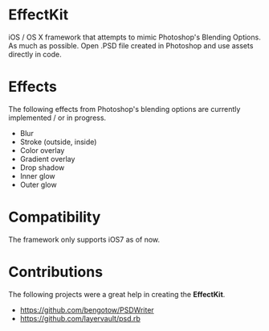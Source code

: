 EffectKit
=======

iOS / OS X framework that attempts to mimic Photoshop's Blending Options. As much as possible. Open .PSD file created in Photoshop and use assets directly in code.

Effects
=======

The following effects from Photoshop's blending options are currently implemented / or in progress.

- Blur
- Stroke (outside, inside)
- Color overlay
- Gradient overlay
- Drop shadow
- Inner glow
- Outer glow

Compatibility
========

The framework only supports iOS7 as of now.

Contributions
======

The following projects were a great help in creating the **EffectKit**.

- https://github.com/bengotow/PSDWriter
- https://github.com/layervault/psd.rb
